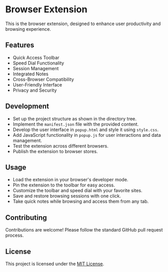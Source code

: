 # Browser Extension

This is the browser extension, designed to enhance user productivity and browsing experience.

## Features

- Quick Access Toolbar
- Speed Dial Functionality
- Session Management
- Integrated Notes
- Cross-Browser Compatibility
- User-Friendly Interface
- Privacy and Security

## Development

- Set up the project structure as shown in the directory tree.
- Implement the `manifest.json` file with the provided content.
- Develop the user interface in `popup.html` and style it using `style.css`.
- Add JavaScript functionality in `popup.js` for user interactions and data management.
- Test the extension across different browsers.
- Publish the extension to browser stores.

## Usage

- Load the extension in your browser's developer mode.
- Pin the extension to the toolbar for easy access.
- Customize the toolbar and speed dial with your favorite sites.
- Save and restore browsing sessions with one click.
- Take quick notes while browsing and access them from any tab.

## Contributing

Contributions are welcome! Please follow the standard GitHub pull request process.

## License

This project is licensed under the [MIT License](LICENSE).
